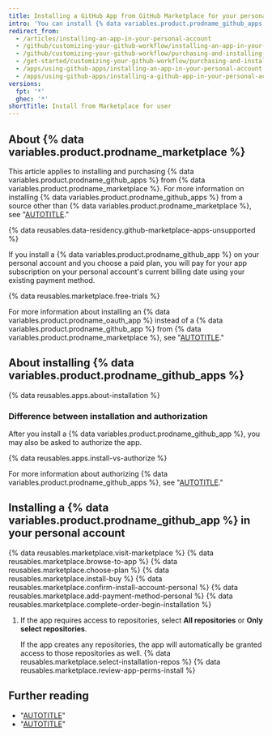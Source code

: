```yaml
---
title: Installing a GitHub App from GitHub Marketplace for your personal account
intro: 'You can install {% data variables.product.prodname_github_apps %} from {% data variables.product.prodname_marketplace %} to use on your personal account.'
redirect_from:
  - /articles/installing-an-app-in-your-personal-account
  - /github/customizing-your-github-workflow/installing-an-app-in-your-personal-account
  - /github/customizing-your-github-workflow/purchasing-and-installing-apps-in-github-marketplace/installing-an-app-in-your-personal-account
  - /get-started/customizing-your-github-workflow/purchasing-and-installing-apps-in-github-marketplace/installing-an-app-in-your-personal-account
  - /apps/using-github-apps/installing-an-app-in-your-personal-account
  - /apps/using-github-apps/installing-a-github-app-in-your-personal-account
versions:
  fpt: '*'
  ghec: '*'
shortTitle: Install from Marketplace for user
---
```


## About {% data variables.product.prodname_marketplace %}

This article applies to installing and purchasing {% data variables.product.prodname_github_apps %} from {% data variables.product.prodname_marketplace %}. For more information on installing {% data variables.product.prodname_github_apps %} from a source other than {% data variables.product.prodname_marketplace %}, see "[AUTOTITLE](/apps/using-github-apps/installing-a-github-app-from-a-third-party)."

{% data reusables.data-residency.github-marketplace-apps-unsupported %}

If you install a {% data variables.product.prodname_github_app %} on your personal account and you choose a paid plan, you will pay for your app subscription on your personal account's current billing date using your existing payment method.

{% data reusables.marketplace.free-trials %}

For more information about installing an {% data variables.product.prodname_oauth_app %} instead of a {% data variables.product.prodname_github_app %} from {% data variables.product.prodname_marketplace %}, see "[AUTOTITLE](/apps/oauth-apps/using-oauth-apps/installing-an-oauth-app-in-your-personal-account)."

## About installing {% data variables.product.prodname_github_apps %}

{% data reusables.apps.about-installation %}

### Difference between installation and authorization

After you install a {% data variables.product.prodname_github_app %}, you may also be asked to authorize the app.

{% data reusables.apps.install-vs-authorize %}

For more information about authorizing {% data variables.product.prodname_github_apps %}, see "[AUTOTITLE](/apps/using-github-apps/authorizing-github-apps)."

## Installing a {% data variables.product.prodname_github_app %} in your personal account

{% data reusables.marketplace.visit-marketplace %}
{% data reusables.marketplace.browse-to-app %}
{% data reusables.marketplace.choose-plan %}
{% data reusables.marketplace.install-buy %}
{% data reusables.marketplace.confirm-install-account-personal %}
{% data reusables.marketplace.add-payment-method-personal %}
{% data reusables.marketplace.complete-order-begin-installation %}
1. If the app requires access to repositories, select **All repositories** or **Only select repositories**.

   If the app creates any repositories, the app will automatically be granted access to those repositories as well.
{% data reusables.marketplace.select-installation-repos %}
{% data reusables.marketplace.review-app-perms-install %}

## Further reading

* "[AUTOTITLE](/billing/managing-your-github-billing-settings/adding-or-editing-a-payment-method)"
* "[AUTOTITLE](/apps/using-github-apps/installing-an-app-in-your-organization)"
